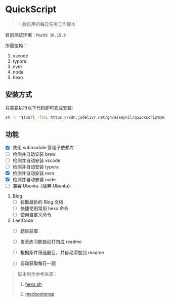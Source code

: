 
# QuickScript

> 一款自用的每日任务工作脚本

目前测试环境：`MacOS 10.15.6`

所需依赖：
1. vscode
2. typora
3. nvm
4. node
5. hexo

## 安装方式

只需要执行以下代码即可完成安装:

``` bash
sh -c "$(curl -fsSL https://cdn.jsdelivr.net/gh/askeynil/quickscript@master/quick.sh)"
```

## 功能

- [x] 使用 submodule 管理子依赖库
- [ ] 检测并自动安装 brew
- [ ] 检测并自动安装 vscode
- [ ] 检测并自动安装 typora
- [x] 检测并自动安装 nvm
- [x] 检测并自动安装 node
- [ ] ~~兼容 Ubuntu（放弃 Ubuntu）~~

1. Blog
    - [ ] 拉取最新的 Blog 文档
    - [ ] 快捷使用常用 hexo 命令
    - [ ] 使用自定义命令

2. LeetCode
    - [ ] 题目获取
    - [ ] 当天练习题自动打包成 readme
    - [ ] 根据条件筛选题目，并自动添加到 readme 
    - [ ] 自动获取每日一题


> 脚本制作参考来源：
>
> 1. [hexo.sh](https://xaoxuu.com/wiki/hexo.sh/#A-%E4%BD%BF%E7%94%A8%E8%84%9A%E6%9C%AC%E5%BF%AB%E9%80%9F%E6%90%AD%E5%BB%BA%E5%8D%9A%E5%AE%A2)
>
> 2. [macbootstrap](https://github.com/bestswifter/macbootstrap)